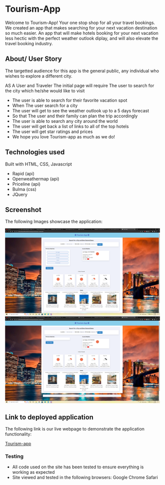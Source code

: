 # Tourism-App

Welcome to Tourism-App! Your one stop shop for all your travel bookings. We created an app that makes searching for your next vacation destination so much easier. An app that will make hotels booking for your next vacation less hectic with the perfect weather outlook diplay, and will also elevate the travel booking industry.

## About/ User Story

The targetted audience for this app is the general public, any individual who wishes to explore a different city. 


AS A User and Traveler
The initial page will require The user to search for the city which he/she would like to visit

* The user is able to search for their favorite vacation spot
* When The user  search for a city
* The user  will get to see the weather outlook up to a 5 days forecast 
* So that The user  and their family can plan the trip accordingly
* The user is able to search any city around the world 
* The user  will get back a list of links to all of the top hotels 
* The user will get star ratings and prices
* We hope you love Tourism-app as much as we do!


## Technologies used

Built with HTML, CSS, Javascript
* Rapid (api)
* Openweathermap (api)
* Priceline (api)
* Bulma (css)
* JQuery


## Screenshot 

The following Images showcase the application:

![screenshot](./assets/images/Screenshot%20(34).png)
![screenshot](./assets/images/Screenshot%20(35).png)

## Link to deployed application

The following link is our live webpage to demonstrate the application functionality:

[Tourism-app](https://belcross17.github.io/Tourism-App/)


### Testing 

* All code used on the site has been tested to ensure everything is working as expected
* Site viewed and tested in the following browsers:
     Google Chrome
     Safari